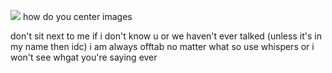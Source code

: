 ![](https://i.pinimg.com/564x/3c/a6/40/3ca6404a87fe1e0776611561f49d5a0c.jpg)
how do you center images 


don't sit next to me if i don't  know u or we haven't ever talked (unless it's in my name then idc) 
i am always offtab no matter what so use whispers or i won't see whgat you're saying ever
